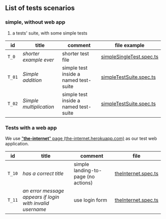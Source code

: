 ## List of tests scenarios

### simple, without web app

 
1. a tests' suite, with some simple tests

| id     | title                   | comment                               | file example                                                                        |
| ------ | ----------------------- | ------------------------------------- | ----------------------------------------------------------------------------------- |
| `T_0`  | *shorter example ever*  | shorter test file                     | [ simpleSingleTest.spec.ts](with-nightwatch/tests/simple/simpleSingleTest.spec.ts)  |
| `T_01` | *Simple addition*       | simple test inside a named test-suite | [ simpleTestSuite.spec.ts](with-nightwatch/tests/simple/simpleTestSuite.spec.ts#L2) |
| `T_02` | *Simple multiplication* | simple test inside a named test-suite | [ simpleTestSuite.spec.ts](with-nightwatch/tests/simple/simpleTestSuite.spec.ts#L6) |


### Tests with a web app

We use  ["**the-internet**" page (the-internet.herokuapp.com)](https://the-internet.herokuapp.com) as our test web application.

| id     | title                                                      | comment                             | file                                                                 |
| ------ | ---------------------------------------------------------- | ----------------------------------- | -------------------------------------------------------------------- |
| `T_10` | *has a correct title*                                      | simple landing-to-page (no actions) | [theInternet.spec.ts](with-nightwatch/tests/web/theInternet.spec.ts) |
| `T_11` | *an error message appears if login with invalid username* | use login form                      | [theInternet.spec.ts](with-nightwatch/tests/web/theInternet.spec.ts) |
